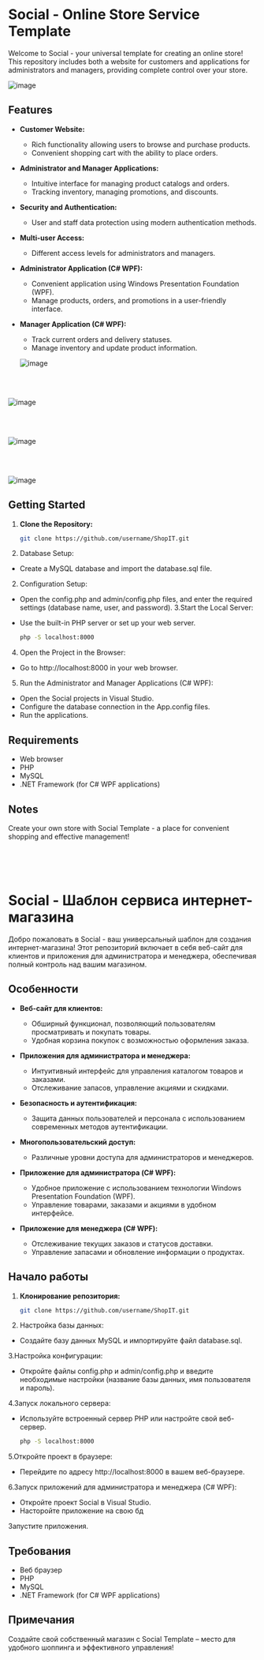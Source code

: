 # Social - Online Store Service Template

Welcome to Social - your universal template for creating an online store! This repository includes both a website for customers and applications for administrators and managers, providing complete control over your store.

![image](https://github.com/SouthKartman/Social/assets/93534577/20097900-7a6f-40c2-a0f6-0e2b70f220f9)


## Features

- **Customer Website:**
  - Rich functionality allowing users to browse and purchase products.
  - Convenient shopping cart with the ability to place orders.

- **Administrator and Manager Applications:**
  - Intuitive interface for managing product catalogs and orders.
  - Tracking inventory, managing promotions, and discounts.

- **Security and Authentication:**
  - User and staff data protection using modern authentication methods.

- **Multi-user Access:**
  - Different access levels for administrators and managers.

- **Administrator Application (C# WPF):**
  - Convenient application using Windows Presentation Foundation (WPF).
  - Manage products, orders, and promotions in a user-friendly interface.

- **Manager Application (C# WPF):**
  - Track current orders and delivery statuses.
  - Manage inventory and update product information.
 
  ![image](https://github.com/SouthKartman/Social/assets/93534577/5ad70777-b352-4117-8f3a-4d8a4780a63b)

  <br><br>

![image](https://github.com/SouthKartman/Social/assets/93534577/f693f1b4-d6d2-4f2b-8998-9ac1f7098867)


  <br><br>

  ![image](https://github.com/SouthKartman/Social/assets/93534577/fe046ed1-00df-48b5-aa0b-a9a832d4daf8)

  
  <br><br>

  ![image](https://github.com/SouthKartman/Social/assets/93534577/2a9f65b5-4255-463b-9676-8a90c7829909)



## Getting Started

1. **Clone the Repository:**
   ```bash
   git clone https://github.com/username/ShopIT.git


1. Database Setup:
 - Create a MySQL database and import the database.sql file.
2. Configuration Setup:
- Open the config.php and admin/config.php files, and enter the required settings (database name, user, and password).
3.Start the Local Server:

- Use the built-in PHP server or set up your web server.
  ```bash
  php -S localhost:8000


4. Open the Project in the Browser:

- Go to http://localhost:8000 in your web browser.
  
5. Run the Administrator and Manager Applications (C# WPF):

- Open the Social projects in Visual Studio.
- Configure the database connection in the App.config files.
- Run the applications.

## Requirements
- Web browser
- PHP
- MySQL
- .NET Framework (for C# WPF applications)

## Notes

Create your own store with Social Template - a place for convenient shopping and effective management!



<br><br><br>


# Social - Шаблон сервиса интернет-магазина

Добро пожаловать в Social - ваш универсальный шаблон для создания интернет-магазина! Этот репозиторий включает в себя веб-сайт для клиентов и приложения для администратора и менеджера, обеспечивая полный контроль над вашим магазином.

## Особенности

- **Веб-сайт для клиентов:**
  - Обширный функционал, позволяющий пользователям просматривать и покупать товары.
  - Удобная корзина покупок с возможностью оформления заказа.

- **Приложения для администратора и менеджера:**
  - Интуитивный интерфейс для управления каталогом товаров и заказами.
  - Отслеживание запасов, управление акциями и скидками.

- **Безопасность и аутентификация:**
  - Защита данных пользователей и персонала с использованием современных методов аутентификации.

- **Многопользовательский доступ:**
  - Различные уровни доступа для администраторов и менеджеров.

- **Приложение для администратора (C# WPF):**
  - Удобное приложение с использованием технологии Windows Presentation Foundation (WPF).
  - Управление товарами, заказами и акциями в удобном интерфейсе.

- **Приложение для менеджера (C# WPF):**
  - Отслеживание текущих заказов и статусов доставки.
  - Управление запасами и обновление информации о продуктах.

## Начало работы

1. **Клонирование репозитория:**
   ```bash
   git clone https://github.com/username/ShopIT.git

2. Настройка базы данных:

- Создайте базу данных MySQL и импортируйте файл database.sql.

3.Настройка конфигурации:

- Откройте файлы config.php и admin/config.php и введите необходимые настройки (название базы данных, имя пользователя и пароль).

4.Запуск локального сервера:

- Используйте встроенный сервер PHP или настройте свой веб-сервер.
  ```bash
  php -S localhost:8000
  
5.Откройте проект в браузере:

- Перейдите по адресу http://localhost:8000 в вашем веб-браузере.

6.Запуск приложений для администратора и менеджера (C# WPF):

- Откройте проект Social в Visual Studio.
- Насторойте приложение на свою бд

Запустите приложения.

## Требования
- Веб браузер
- PHP
- MySQL
- .NET Framework (for C# WPF applications)

## Примечания
Создайте свой собственный магазин с Social Template – место для удобного шоппинга и эффективного управления!



